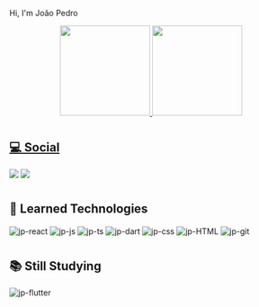 Hi, I'm João Pedro

<div align="center">
  <a href="https://github.com/jternesconte">
  <img height="160em" src="https://github-readme-stats.vercel.app/api?username=jternesconte&show_icons=true&theme=dracula&include_all_commits=true&count_private=true"/>
  <img height="160em" src="https://github-readme-stats.vercel.app/api/top-langs/?username=jternesconte&layout=compact&langs_count=7&theme=dracula"/>
</div>

#

## 💻 Social

  <a href="https://www.instagram.com/jternesconte/" target="_blank"><img src="https://img.shields.io/badge/-Instagram-%23E4405F?style=for-the-badge&logo=instagram&logoColor=white" target="_blank"></a>
  <a href="https://www.linkedin.com/in/jo%C3%A3o-pedro-ternes-conte/" target="_blank"><img src="https://img.shields.io/badge/-LinkedIn-%230077B5?style=for-the-badge&logo=linkedin&logoColor=white" target="_blank"></a>

#

## 🧠 Learned Technologies

  <div style="display: inline_block"> 
    <img align="center" alt="jp-react"src="https://img.shields.io/badge/React-20232A?style=for-the-badge&logo=react&logoColor=61DAFB">
    <img align="center" alt="jp-js"src="https://img.shields.io/badge/JavaScript-F7DF1E?style=for-the-badge&logo=javascript&logoColor=black">
    <img align="center" alt="jp-ts" src="https://img.shields.io/badge/TypeScript-007ACC?style=for-the-badge&logo=typescript&logoColor=white">
    <img align="center" alt="jp-dart"src="https://img.shields.io/badge/Dart-0175C2?style=for-the-badge&logo=dart&logoColor=white">
    <img align="center" alt="jp-css" src="https://img.shields.io/badge/CSS3-1572B6?style=for-the-badge&logo=css3&logoColor=white">
    <img align="center" alt="jp-HTML"  src="https://img.shields.io/badge/HTML5-E34F26?style=for-the-badge&logo=html5&logoColor=white">
    <img align="center" alt="jp-git"src="https://img.shields.io/badge/-Git-red?style=for-the-badge&logo=git&logoColor=white">
    
  </div>

#

## 📚 Still Studying
  <div style="display: inline_block">
    <img align="center" alt="jp-flutter"src="https://img.shields.io/badge/Flutter-02569B?style=for-the-badge&logo=flutter&logoColor=white">
  </div>

#

